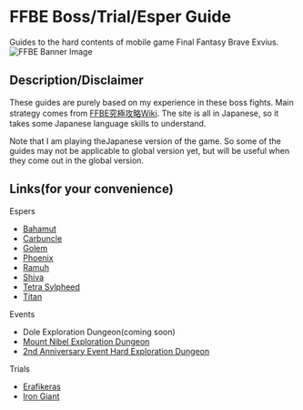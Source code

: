 # FFBE Boss/Trial/Esper Guide
Guides to the hard contents of mobile game Final Fantasy Brave Exvius.  
![FFBE Banner Image](http://i0.wp.com/ffspain.com/wp-content/uploads/2016/07/FFBE.png?fit=1067%2C600)

## Description/Disclaimer
These guides are purely based on my experience in these boss fights. Main strategy comes from [FFBE究極攻略Wiki](https://altema.jp/ffbe/). The site is all in Japanese, so it takes some Japanese language skills to understand.  

Note that I am playing theJapanese version of the game. So some of the guides may not be applicable to global version yet, but will be useful when they come out in the global version.

## Links(for your convenience)
Espers
* [Bahamut](bahamut.md)
* [Carbuncle](carbuncle.md)
* [Golem](golem.md)
* [Phoenix](phoenix.md)
* [Ramuh](ramuh.md)
* [Shiva](shiva.md)
* [Tetra Sylpheed](tetrasylpheed.md)
* [Titan](titan.md)

Events
* Dole Exploration Dungeon(coming soon)
* [Mount Nibel Exploration Dungeon](mt-nibel.md)
* [2nd Anniversary Event Hard Exploration Dungeon](2-anniv-hard.md)

Trials
* [Erafikeras](erafikeras.md)
* [Iron Giant](iron-giant.md)